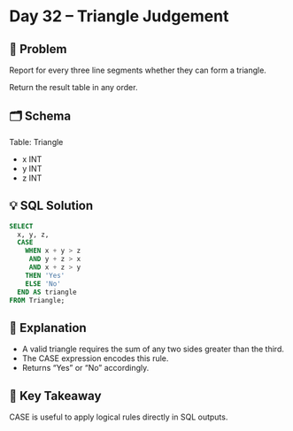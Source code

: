 # Day 32 – Triangle Judgement

## 📖 Problem
Report for every three line segments whether they can form a triangle.

Return the result table in any order.

## 🗂 Schema
Table: Triangle  
- x INT  
- y INT  
- z INT  

## 💡 SQL Solution
```sql
SELECT 
  x, y, z,
  CASE
    WHEN x + y > z 
     AND y + z > x 
     AND x + z > y 
    THEN 'Yes'
    ELSE 'No'
  END AS triangle
FROM Triangle;
```

## 🧠 Explanation
- A valid triangle requires the sum of any two sides greater than the third.  
- The CASE expression encodes this rule.  
- Returns “Yes” or “No” accordingly.  

## 🔑 Key Takeaway
CASE is useful to apply logical rules directly in SQL outputs.
